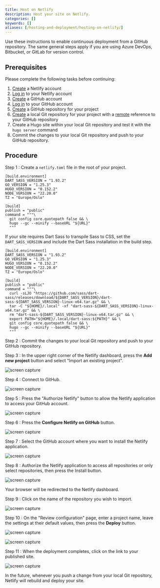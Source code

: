 ```yaml
---
title: Host on Netlify
description: Host your site on Netlify.
categories: []
keywords: []
aliases: [/hosting-and-deployment/hosting-on-netlify/]
---
```


Use these instructions to enable continuous deployment from a GitHub repository. The same general steps apply if you are using Azure DevOps, Bitbucket, or GitLab for version control.

## Prerequisites

Please complete the following tasks before continuing:

1. [Create](https://app.netlify.com/signup) a Netlify account
1. [Log in](https://app.netlify.com/login) to your Netlify account
1. [Create](https://github.com/signup) a GitHub account
1. [Log in](https://github.com/login) to your GitHub account
1. [Create](https://github.com/new) a GitHub repository for your project
1. [Create](https://git-scm.com/docs/git-init) a local Git repository for your project with a [remote](https://git-scm.com/docs/git-remote) reference to your GitHub repository
1. Create a Hugo site within your local Git repository and test it with the `hugo server` command
1. Commit the changes to your local Git repository and push to your GitHub repository.

## Procedure

<!-- Using "text" as the code block language because "toml" looks terrible. -->

Step 1
: Create a `netlify.toml` file in the root of your project.

  ```text {file="netlify.toml" copy=true}
  [build.environment]
  DART_SASS_VERSION = "1.93.2"
  GO_VERSION = "1.25.3"
  HUGO_VERSION = "0.152.2"
  NODE_VERSION = "22.20.0"
  TZ = "Europe/Oslo"

  [build]
  publish = "public"
  command = """\
    git config core.quotepath false && \
    hugo --gc --minify --baseURL "${URL}"
    """
  ```

  If your site requires Dart Sass to transpile Sass to CSS, set the `DART_SASS_VERSION` and include the Dart Sass installation in the build step.

  ```text {file="netlify.toml" copy=true}
  [build.environment]
  DART_SASS_VERSION = "1.93.2"
  GO_VERSION = "1.25.3"
  HUGO_VERSION = "0.152.2"
  NODE_VERSION = "22.20.0"
  TZ = "Europe/Oslo"

  [build]
  publish = "public"
  command = """\
    curl -sLJO "https://github.com/sass/dart-sass/releases/download/${DART_SASS_VERSION}/dart-sass-${DART_SASS_VERSION}-linux-x64.tar.gz" && \
    tar -C "${HOME}/.local" -xf "dart-sass-${DART_SASS_VERSION}-linux-x64.tar.gz" && \
    rm "dart-sass-${DART_SASS_VERSION}-linux-x64.tar.gz" && \
    export PATH="${HOME}/.local/dart-sass:${PATH}" && \
    git config core.quotepath false && \
    hugo --gc --minify --baseURL "${URL}"
    """
  ```

Step 2
: Commit the changes to your local Git repository and push to your GitHub repository.

Step 3
: In the upper right corner of the Netlify dashboard, press the **Add new project** button and select “Import an existing project".

  ![screen capture](netlify-01.png)

Step 4
: Connect to GitHub.

  ![screen capture](netlify-02.png)

Step 5
: Press the "Authorize Netlify" button to allow the Netlify application to access your GitHub account.

  ![screen capture](netlify-03.png)

Step 6
: Press the **Configure Netlify on GitHub** button.
  
  ![screen capture](netlify-04.png)

Step 7
: Select the GitHub account where you want to install the Netlify application.

  ![screen capture](netlify-05.png)

Step 8
: Authorize the Netlify application to access all repositories or only select repositories, then press the Install button.

  ![screen capture](netlify-06.png)

Your browser will be redirected to the Netlify dashboard.

Step 9
: Click on the name of the repository you wish to import.

  ![screen capture](netlify-07.png)

Step 10
: On the "Review configuration" page, enter a project name, leave the settings at their default values, then press the **Deploy** button.

  ![screen capture](netlify-08.png)

  ![screen capture](netlify-09.png)

Step 11
: When the deployment completes, click on the link to your published site.

  ![screen capture](netlify-10.png)

In the future, whenever you push a change from your local Git repository, Netlify will rebuild and deploy your site.
